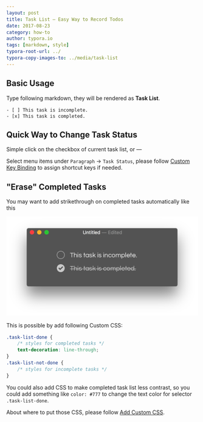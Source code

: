 ```yaml
---
layout: post
title: Task List — Easy Way to Record Todos
date: 2017-08-23
category: how-to
author: typora.io
tags: [markdown, style]
typora-root-url: ../
typora-copy-images-to: ../media/task-list
---
```


## Basic Usage

Type following markdown, they will be rendered as **Task List**.

```gfm
- [ ] This task is incomplete.
- [x] This task is completed.
```

## Quick Way to Change Task Status

Simple click on the checkbox of current task list, or —

Select menu items under `Paragraph` → `Task Status`, please follow [Custom Key Binding](/Custom-Key-Binding/) to assign shortcut keys if needed.

## "Erase" Completed Tasks

You may want to add strikethrough on completed tasks automatically like this

![Snip20170824_1](/media/task-list/Snip20170824_1.png) 

This is possible by add following Custom CSS:

```css
.task-list-done {
    /* styles for completed tasks */
    text-decoration: line-through;
}
.task-list-not-done {
    /* styles for incomplete tasks */
}
```

You could also add CSS to make completed task list less contrast, so you could add something like `color: #777` to change the text color for selector `.task-list-done`.

About where to put those CSS, please follow [Add Custom CSS](/Add-Custom-CSS/).


